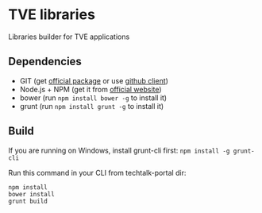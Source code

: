 TVE libraries
===============

Libraries builder for TVE applications

## Dependencies

* GIT (get [official package](http://git-scm.com/downloads) or use [github client](http://windows.github.com/))
* Node.js + NPM (get it from [official website](http://nodejs.org))
* bower (run `npm install bower -g` to install it)
* grunt (run `npm install grunt -g` to install it)

## Build

If you are running on Windows, install grunt-cli first:
`npm install -g grunt-cli`

Run this command in your CLI from techtalk-portal dir:


```
npm install
bower install
grunt build
```